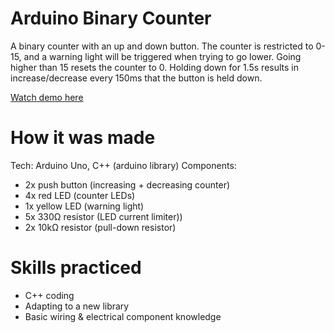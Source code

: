 # Arduino Binary Counter

A binary counter with an up and down button. The counter is restricted to 0-15, and a warning light will be triggered when trying to go lower. Going higher than 15 resets the counter to 0. Holding down for 1.5s results in increase/decrease every 150ms that the button is held down.

[Watch demo here](https://youtu.be/zQHQdOjH8N4)

# How it was made
Tech: Arduino Uno, C++ (arduino library)
Components:
- 2x push button (increasing + decreasing counter)
- 4x red LED (counter LEDs)
- 1x yellow LED (warning light)
- 5x 330Ω resistor (LED current limiter))
- 2x 10kΩ resistor (pull-down resistor)

# Skills practiced
- C++ coding
- Adapting to a new library
- Basic wiring & electrical component knowledge

